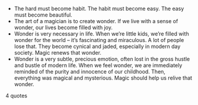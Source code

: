  - The hard must become habit. The habit must become easy. The easy must become beautiful.
 - The art of a magician is to create wonder. If we live with a sense of wonder, our lives become filled with joy.
 - Wonder is very necessary in life. When we’re little kids, we’re filled with wonder for the world – it’s fascinating and miraculous. A lot of people lose that. They become cynical and jaded, especially in modern day society. Magic renews that wonder.
 - Wonder is a very subtle, precious emotion, often lost in the gross hustle and bustle of modern life. When we feel wonder, we are immediately reminded of the purity and innocence of our childhood. Then, everything was magical and mysterious. Magic should help us relive that wonder.

4 quotes